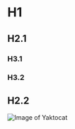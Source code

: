 # H1
## H2.1
### H3.1
### H3.2
## H2.2
![Image of Yaktocat](https://octodex.github.com/images/yaktocat.png)
